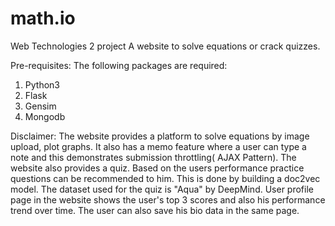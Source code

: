 # math.io
Web Technologies 2 project
A website to solve equations or crack quizzes.

Pre-requisites:
The following packages are required:
1. Python3
2. Flask
4. Gensim
5. Mongodb

Disclaimer:
The website provides a platform to solve equations by image upload, plot graphs. It also has a memo feature where a user can type a note and this demonstrates submission throttling( AJAX Pattern). The website also provides a quiz. Based on the users performance practice questions can be recommended to him. This is done by building a doc2vec model. The dataset used for the quiz is "Aqua" by DeepMind. User profile page in the website shows the user's top 3 scores and also his performance trend over time. The user can also save his bio data in the same page.
